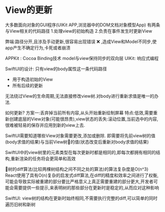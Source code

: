 #  View的更新

大多数面向对象的GUI程序(UIKit APP,浏览器中的DOM文档对象模型App)
有两条与View相关的代码路径
1.处理view的初始构造
2.负责在事件发生时更新View

弊端:路径分开,且涉及手动更新,很容易出现错误  ❌ ,造成View和Model不同步,使app产生不确定行为,卡死或者崩溃

APPKit : Cocoa Binding技术 model与view保持同步的双向层
UIKit: 响应式编程


SwiftUI的设计: 只有view的body属性这一条代码路径
- 用于构造初始的View
- 所有后续的更新

无法绕过View的生命周期,无法直接修改view树.对body进行重新求值是唯一的办法.


如何更新?
方案一:丢弃掉当前所有内容,从头开始重新绘制屏幕
特点:低效,需要重新创建底层的View对象(可能很昂贵),view状态的丢失:滚动位置,当前选中的内容,很难被轻易的保存并应用到新的view上去.


SwiftUI需要知道哪些View对象需要更改,添加或删除.
即需要将先前view树的值(body求值的结果)与当前View树🌲的值(状态改变后重新对body求值的结果)

SwiftUI中的view树里的元素类型在每次更新时都是相同的,即每次都拥有相同的结构,重新渲染的任务将会更简单和高效

🌲树的diff算法(比较两棵树结构之间不同之处的算法)的算法复杂度是O(n^3)
React使用了具有O(n)复杂的启发式diff算法,在diff的精度和效率之间进行了权衡,可能会导致实际被重建的部分要比严格意义上真正需要重建的部分更大,开发者可能会需要提供一些提示,来表明树的那些部分在更新时是稳定的,从而应对这种影响


SwiftUI:
view树的结构在更新时始终相同,不需要执行完整的diff,可以简单的同时遍历旧树和新树
